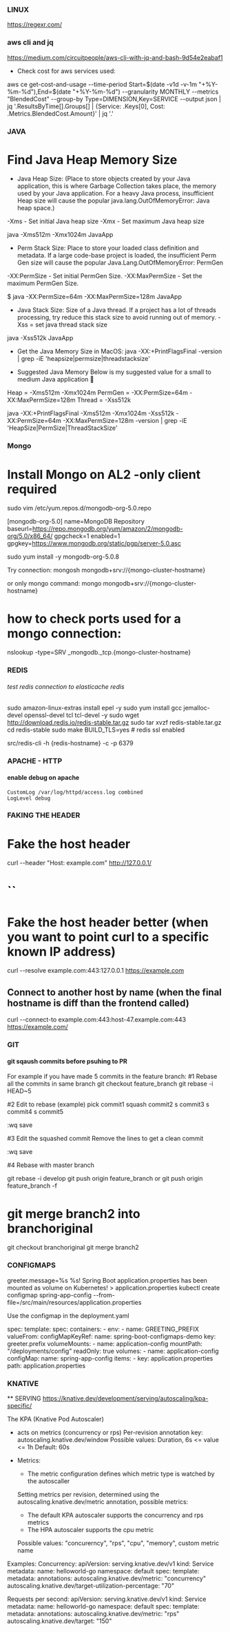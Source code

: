 ### LINUX

https://regexr.com/


### aws cli and jq
https://medium.com/circuitpeople/aws-cli-with-jq-and-bash-9d54e2eabaf1


* Check cost for aws services used:

aws ce get-cost-and-usage --time-period Start=$(date -v1d -v-1m "+%Y-%m-%d"),End=$(date "+%Y-%m-%d") --granularity MONTHLY --metrics "BlendedCost" --group-by Type=DIMENSION,Key=SERVICE --output json | jq '.ResultsByTime[].Groups[] | {Service: .Keys[0], Cost: .Metrics.BlendedCost.Amount}' | jq '.'



### JAVA
# Find Java Heap Memory Size
* Java Heap Size:
(Place to store objects created by your Java application, this is where Garbage Collection takes place, the memory used by your Java application. For a heavy Java process, insufficient Heap size will cause the popular java.lang.OutOfMemoryError: Java heap space.)

-Xms<size> - Set initial Java heap size
-Xmx<size> - Set maximum Java heap size

java -Xms512m -Xmx1024m JavaApp

* Perm Stack Size:
Place to store your loaded class definition and metadata. If a large code-base project is loaded, the insufficient Perm Gen size will cause the popular Java.Lang.OutOfMemoryError: PermGen

-XX:PermSize<size> - Set initial PermGen Size.
-XX:MaxPermSize<size> - Set the maximum PermGen Size.

$ java -XX:PermSize=64m -XX:MaxPermSize=128m JavaApp


* Java Stack Size:
Size of a Java thread. If a project has a lot of threads processing, try reduce this stack size to avoid running out of memory.
-Xss = set java thread stack size

java -Xss512k JavaApp


* Get the Java Memory Size in MacOS:
java -XX:+PrintFlagsFinal -version | grep -iE 'heapsize|permsize|threadstacksize'


* Suggested Java Memory
Below is my suggested value for a small to medium Java application 🙂

Heap = -Xms512m -Xmx1024m
PermGen = -XX:PermSize=64m -XX:MaxPermSize=128m
Thread = -Xss512k

java -XX:+PrintFlagsFinal -Xms512m -Xmx1024m -Xss512k -XX:PermSize=64m -XX:MaxPermSize=128m
	-version | grep -iE 'HeapSize|PermSize|ThreadStackSize'



### Mongo
# Install Mongo on AL2 -only client required

sudo vim /etc/yum.repos.d/mongodb-org-5.0.repo

[mongodb-org-5.0]
name=MongoDB Repository
baseurl=https://repo.mongodb.org/yum/amazon/2/mongodb-org/5.0/x86_64/
gpgcheck=1
enabled=1
gpgkey=https://www.mongodb.org/static/pgp/server-5.0.asc

sudo yum install -y mongodb-org-5.0.8

Try connection:
mongosh mongodb+srv://{mongo-cluster-hostname}

or only mongo command:
mongo mongodb+srv://{mongo-cluster-hostname}

# how to check ports used for a mongo connection:
nslookup -type=SRV _mongodb._tcp.{mongo-cluster-hostname}


### REDIS
###### test redis connection to elasticache redis

sudo amazon-linux-extras install epel -y
sudo yum install gcc jemalloc-devel openssl-devel tcl tcl-devel -y
sudo wget http://download.redis.io/redis-stable.tar.gz
sudo tar xvzf redis-stable.tar.gz
cd redis-stable
sudo make BUILD_TLS=yes # redis ssl enabled

src/redis-cli -h {redis-hostname}  -c -p 6379



### APACHE - HTTP
#### enable debug on apache
    CustomLog /var/log/httpd/access.log combined
    LogLevel debug



### FAKING THE HEADER
# Fake the host header
curl --header "Host: example.com" http://127.0.0.1/
# ``

# Fake the host header better (when you want to point curl to a specific known IP address)
curl --resolve example.com:443:127.0.0.1 https://example.com

## Connect to another host by name (when the final hostname is diff than the frontend called)
curl --connect-to example.com:443:host-47.example.com:443 https://example.com/



### GIT
#### git sqaush commits before psuhing to PR

For example if you have made 5 commits in the feature branch:
#1 Rebase all the commits in same branch
git checkout feature_branch
git rebase -i HEAD~5

#2 Edit to rebase (example)
pick commit1
squash commit2
s commit3
s commit4
s commit5

:wq save

#3 Edit the squashed commit
Remove the lines to get a clean commit

:wq save

#4 Rebase with master branch

git rebase -i develop
git push origin feature_branch  or  git push origin feature_branch -f


# git merge branch2 into branchoriginal
git checkout branchoriginal
git merge branch2



### CONFIGMAPS
greeter.message=%s %s! Spring Boot application.properties has been mounted as volume on Kubernetes! > application.properties
kubectl create configmap spring-app-config --from-file=/src/main/resources/application.properties

Use the configmap in the deployment.yaml

spec:
  template:
    spec:
      containers:
        - env:
          - name: GREETING_PREFIX
            valueFrom:
             configMapKeyRef:
                name: spring-boot-configmaps-demo
                key: greeter.prefix
          volumeMounts:
          - name: application-config 
            mountPath: "/deployments/config" 
            readOnly: true
      volumes:
      - name: application-config
        configMap:
          name: spring-app-config 
          items:
          - key: application.properties 
            path: application.properties



### KNATIVE

** SERVING https://knative.dev/development/serving/autoscaling/kpa-specific/

The KPA (Knative Pod Autoscaler)
-  acts on metrics (concurrency or rps)
Per-revision annotation key: autoscaling.knative.dev/window
Possible values: Duration, 6s <= value <= 1h
Default: 60s


* Metrics:
    - The metric configuration defines which metric type is watched by the autoscaller

    Setting metrics per revision, determined using the autoscaling.knative.dev/metric annotation, possible metrics:
    - The default KPA autoscaler supports the concurrency and rps metrics
    -  The HPA autoscaler supports the cpu metric

    Possible values: "concurerncy", "rps", "cpu", "memory", custom metric name

Examples:
Concurrency:
apiVersion: serving.knative.dev/v1
kind: Service
metadata:
  name: helloworld-go
  namespace: default
spec:
  template:
    metadata:
      annotations:
        autoscaling.knative.dev/metric: "concurrency"
        autoscaling.knative.dev/target-utilization-percentage: "70"

Requests per second:
apiVersion: serving.knative.dev/v1
kind: Service
metadata:
  name: helloworld-go
  namespace: default
spec:
  template:
    metadata:
      annotations:
        autoscaling.knative.dev/metric: "rps"
        autoscaling.knative.dev/target: "150"



